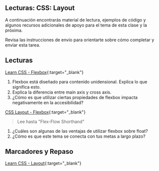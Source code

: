 ﻿## Lecturas: CSS: Layout

A continuación encontrarás material de lectura, ejemplos de código y algunos recursos adicionales de apoyo para el tema de esta clase y la próxima.

Revisa las instrucciones de envío para orientarte sobre cómo completar y enviar esta tarea.

## Lecturas

[Learn CSS - Flexbox](https://web.dev/learn/css/flexbox/){:target="_blank"}

1. Flexbox está diseñado para contenido unidensional. Explica lo que significa esto.
1. Explica la diferencia entre main axis y cross axis.
1. ¿Cómo es que utilizar ciertas propiedades de flexbox impacta negativamente en la accesibilidad?

[CSS Layout - Flexbox](https://developer.mozilla.org/en-US/docs/Learn/CSS/CSS_layout/Flexbox){:target="_blank"}
> Lee hasta "Flex-Flow Shorthand"

1. ¿Cuáles son algunas de las ventajas de utilizar flexbox sobre float?
1. ¿Cómo es que este tema se conecta con tus metas a largo plazo?

## Marcadores y Repaso

[Learn CSS - Layout](https://web.dev/learn/css/layout/){:target="_blank"}

<!--
## Recursos adicionales

### Videos
 -->

